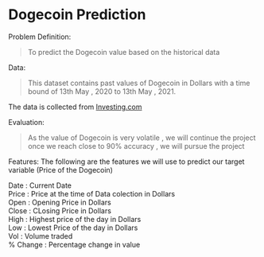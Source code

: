 # Dogecoin Prediction
Problem Definition:
>To predict the Dogecoin value based on the historical data

Data:
>This dataset contains past values of Dogecoin in Dollars with a time bound of 13th May , 2020 to 13th May , 2021.

The data is collected from [Investing.com](https://in.investing.com/crypto/dogecoin/historical-data)

Evaluation:
> As the value of Dogecoin is very volatile , we will continue the project once we reach close to 90% accuracy , we will pursue the project

Features:
The following are the features we will use to predict our target variable (Price of the Dogecoin)

Date : Current Date<br />
Price : Price at the time of Data colection in Dollars<br />
Open : Opening Price in Dollars<br />
Close : CLosing Price in Dollars<br />
High : Highest price of the day in Dollars<br />
Low : Lowest Price of the day in Dollars<br />
Vol : Volume traded<br />
% Change : Percentage change in value<br />


